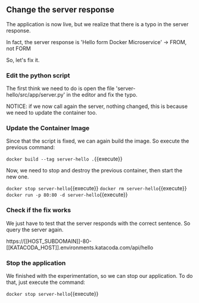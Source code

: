 ## Change the server response

The application is now live, but we realize that there is a typo in the server response. 

In fact, the server response is 'Hello form Docker Microservice' -> FROM, not FORM

So, let's fix it.

### Edit the python script

The first think we need to do is open the file 'server-hello/src/app/server.py' in the editor and fix the typo.

NOTICE: if we now call again the server, nothing changed, this is because we need to update the container too.

### Update the Container Image

Since that the script is fixed, we can again build the image. So execute the previous command:

`docker build --tag server-hello .`{{execute}}

Now, we need to stop and destroy the previous container, then start the new one.

`docker stop server-hello`{{execute}}
`docker rm server-hello`{{execute}}
`docker run -p 80:80 -d server-hello`{{execute}}

### Check if the fix works

We just have to test that the server responds with the correct sentence. So query the server again.

https://[[HOST_SUBDOMAIN]]-80-[[KATACODA_HOST]].environments.katacoda.com/api/hello

### Stop the application

We finished with the experimentation, so we can stop our application. To do that, just execute the command:

`docker stop server-hello`{{execute}}
